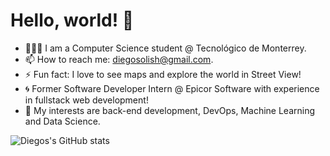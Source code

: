 # Hello, world! 👋

<!--
**solishiguera/solishiguera** is a ✨ _special_ ✨ repository because its `README.md` (this file) appears on your GitHub profile.
-->

- 👨🏽‍💻 I am a Computer Science student @ Tecnológico de Monterrey.
- 📫 How to reach me: diegosolish@gmail.com. 
- ⚡ Fun fact: I love to see maps and explore the world in Street View! 
- 🌀 Former Software Developer Intern @ Epicor Software with experience in fullstack web development!
- 🦆 My interests are back-end development, DevOps, Machine Learning and Data Science. 

<!-- [![Top Langs](https://github-readme-stats.vercel.app/api/top-langs/?username=solishiguera)](https://github.com/solishiguera/github-readme-stats) -->

![Diegos's GitHub stats](https://github-readme-stats.vercel.app/api?username=solishiguera)
